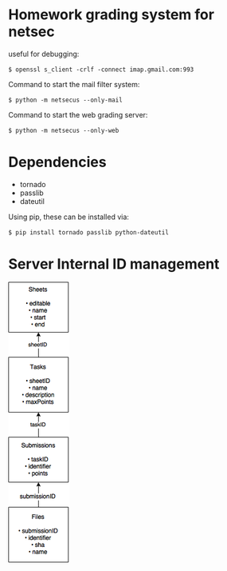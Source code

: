 Homework grading system for netsec
==================================

useful for debugging:
```
$ openssl s_client -crlf -connect imap.gmail.com:993
```

Command to start the mail filter system:
```
$ python -m netsecus --only-mail
```

Command to start the web grading server:
```
$ python -m netsecus --only-web
```

Dependencies
======

* tornado
* passlib
* dateutil

Using pip, these can be installed via:

```
$ pip install tornado passlib python-dateutil
```

Server Internal ID management
======
![ID Management](idmanagement.png)
